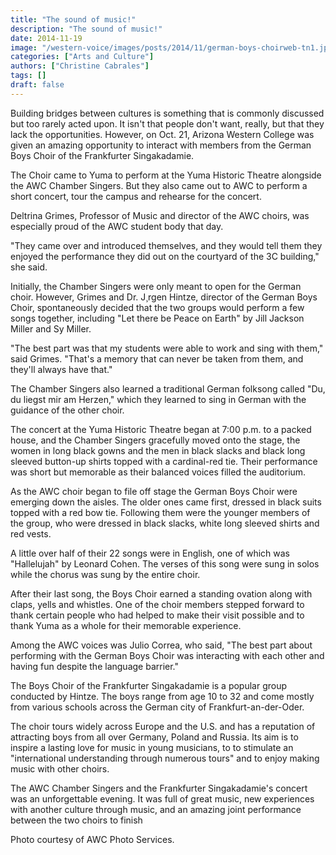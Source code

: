 ```yaml
---
title: "The sound of music!"
description: "The sound of music!"
date: 2014-11-19
image: "/western-voice/images/posts/2014/11/german-boys-choirweb-tn1.jpg"
categories: ["Arts and Culture"]
authors: ["Christine Cabrales"]
tags: []
draft: false
---
```

Building bridges between cultures is something that is commonly discussed but too rarely acted upon. It isn't that people don't want, really, but that they lack the opportunities. However, on Oct. 21, Arizona Western College was given an amazing opportunity to interact with members from the German Boys Choir of the Frankfurter Singakadamie.

The Choir came to Yuma to perform at the Yuma Historic Theatre alongside the AWC Chamber Singers. But they also came out to AWC to perform a short concert, tour the campus and rehearse for the concert.

Deltrina Grimes, Professor of Music and director of the AWC choirs, was especially proud of the AWC student body that day.

"They came over and introduced themselves, and they would tell them they enjoyed the performance they did out on the courtyard of the 3C building," she said.

Initially, the Chamber Singers were only meant to open for the German choir. However, Grimes and Dr. J¸rgen Hintze, director of the German Boys Choir, spontaneously decided that the two groups would perform a few songs together, including "Let there be Peace on Earth" by Jill Jackson Miller and Sy Miller.

"The best part was that my students were able to work and sing with them," said Grimes. "That's a memory that can never be taken from them, and they'll always have that."

The Chamber Singers also learned a traditional German folksong called "Du, du liegst mir am Herzen," which they learned to sing in German with the guidance of the other choir.

The concert at the Yuma Historic Theatre began at 7:00 p.m. to a packed house, and the Chamber Singers gracefully moved onto the stage, the women in long black gowns and the men in black slacks and black long sleeved button-up shirts topped with a cardinal-red tie. Their performance was short but memorable as their balanced voices filled the auditorium.

As the AWC choir began to file off stage the German Boys Choir were emerging down the aisles. The older ones came first, dressed in black suits topped with a red bow tie. Following them were the younger members of the group, who were dressed in black slacks, white long sleeved shirts and red vests.

A little over half of their 22 songs were in English, one of which was "Hallelujah" by Leonard Cohen. The verses of this song were sung in solos while the chorus was sung by the entire choir.

After their last song, the Boys Choir earned a standing ovation along with claps, yells and whistles. One of the choir members stepped forward to thank certain people who had helped to make their visit possible and to thank Yuma as a whole for their memorable experience.

Among the AWC voices was Julio Correa, who said, "The best part about performing with the German Boys Choir was interacting with each other and having fun despite the language barrier."

The Boys Choir of the Frankfurter Singakadamie is a popular group conducted by Hintze. The boys range from age 10 to 32 and come mostly from various schools across the German city of Frankfurt-an-der-Oder.

The choir tours widely across Europe and the U.S. and has a reputation of attracting boys from all over Germany, Poland and Russia. Its aim is to inspire a lasting love for music in young musicians, to to stimulate an "international understanding through numerous tours" and to enjoy making music with other choirs.

The AWC Chamber Singers and the Frankfurter Singakadamie's concert was an unforgettable evening. It was full of great music, new experiences with another culture through music, and an amazing joint performance between the two choirs to finish

Photo courtesy of AWC Photo Services.